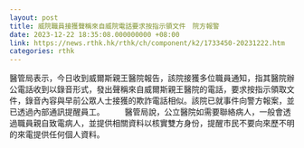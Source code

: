 ```yaml
---
layout: post
title: 威院職員接獲聲稱來自威院電話要求按指示領文件　院方報警
date: 2023-12-22 18:35:08.000000000 +08:00
link: https://news.rthk.hk/rthk/ch/component/k2/1733450-20231222.htm
categories: rthk
---
```


醫管局表示，今日收到威爾斯親王醫院報告，該院接獲多位職員通知，指其醫院辦公電話收到以錄音形式，發出聲稱來自威爾斯親王醫院的電話，要求按指示領取文件，錄音內容與早前公眾人士接獲的欺詐電話相似。該院已就事件向警方報案，並已透過內部通訊提醒員工。
　　 
醫管局說，公立醫院如需要聯絡病人，一般會透過職員親自致電病人，並提供相關資料以核實雙方身份，提醒市民不要向來歷不明的來電提供任何個人資料。

